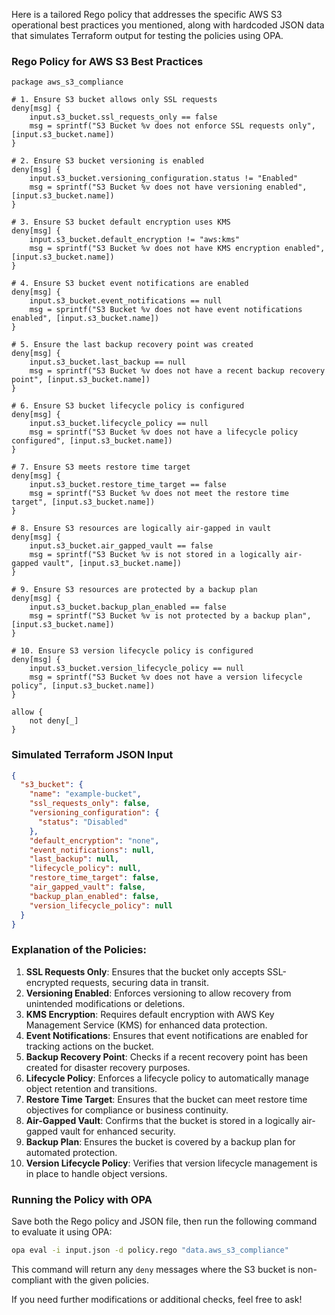 Here is a tailored Rego policy that addresses the specific AWS S3 operational best practices you mentioned, along with hardcoded JSON data that simulates Terraform output for testing the policies using OPA.

### Rego Policy for AWS S3 Best Practices

```rego
package aws_s3_compliance

# 1. Ensure S3 bucket allows only SSL requests
deny[msg] {
    input.s3_bucket.ssl_requests_only == false
    msg = sprintf("S3 Bucket %v does not enforce SSL requests only", [input.s3_bucket.name])
}

# 2. Ensure S3 bucket versioning is enabled
deny[msg] {
    input.s3_bucket.versioning_configuration.status != "Enabled"
    msg = sprintf("S3 Bucket %v does not have versioning enabled", [input.s3_bucket.name])
}

# 3. Ensure S3 bucket default encryption uses KMS
deny[msg] {
    input.s3_bucket.default_encryption != "aws:kms"
    msg = sprintf("S3 Bucket %v does not have KMS encryption enabled", [input.s3_bucket.name])
}

# 4. Ensure S3 bucket event notifications are enabled
deny[msg] {
    input.s3_bucket.event_notifications == null
    msg = sprintf("S3 Bucket %v does not have event notifications enabled", [input.s3_bucket.name])
}

# 5. Ensure the last backup recovery point was created
deny[msg] {
    input.s3_bucket.last_backup == null
    msg = sprintf("S3 Bucket %v does not have a recent backup recovery point", [input.s3_bucket.name])
}

# 6. Ensure S3 bucket lifecycle policy is configured
deny[msg] {
    input.s3_bucket.lifecycle_policy == null
    msg = sprintf("S3 Bucket %v does not have a lifecycle policy configured", [input.s3_bucket.name])
}

# 7. Ensure S3 meets restore time target
deny[msg] {
    input.s3_bucket.restore_time_target == false
    msg = sprintf("S3 Bucket %v does not meet the restore time target", [input.s3_bucket.name])
}

# 8. Ensure S3 resources are logically air-gapped in vault
deny[msg] {
    input.s3_bucket.air_gapped_vault == false
    msg = sprintf("S3 Bucket %v is not stored in a logically air-gapped vault", [input.s3_bucket.name])
}

# 9. Ensure S3 resources are protected by a backup plan
deny[msg] {
    input.s3_bucket.backup_plan_enabled == false
    msg = sprintf("S3 Bucket %v is not protected by a backup plan", [input.s3_bucket.name])
}

# 10. Ensure S3 version lifecycle policy is configured
deny[msg] {
    input.s3_bucket.version_lifecycle_policy == null
    msg = sprintf("S3 Bucket %v does not have a version lifecycle policy", [input.s3_bucket.name])
}

allow {
    not deny[_]
}
```

### Simulated Terraform JSON Input

```json
{
  "s3_bucket": {
    "name": "example-bucket",
    "ssl_requests_only": false,
    "versioning_configuration": {
      "status": "Disabled"
    },
    "default_encryption": "none",
    "event_notifications": null,
    "last_backup": null,
    "lifecycle_policy": null,
    "restore_time_target": false,
    "air_gapped_vault": false,
    "backup_plan_enabled": false,
    "version_lifecycle_policy": null
  }
}
```

### Explanation of the Policies:
1. **SSL Requests Only**: Ensures that the bucket only accepts SSL-encrypted requests, securing data in transit.
2. **Versioning Enabled**: Enforces versioning to allow recovery from unintended modifications or deletions.
3. **KMS Encryption**: Requires default encryption with AWS Key Management Service (KMS) for enhanced data protection.
4. **Event Notifications**: Ensures that event notifications are enabled for tracking actions on the bucket.
5. **Backup Recovery Point**: Checks if a recent recovery point has been created for disaster recovery purposes.
6. **Lifecycle Policy**: Enforces a lifecycle policy to automatically manage object retention and transitions.
7. **Restore Time Target**: Ensures that the bucket can meet restore time objectives for compliance or business continuity.
8. **Air-Gapped Vault**: Confirms that the bucket is stored in a logically air-gapped vault for enhanced security.
9. **Backup Plan**: Ensures the bucket is covered by a backup plan for automated protection.
10. **Version Lifecycle Policy**: Verifies that version lifecycle management is in place to handle object versions.

### Running the Policy with OPA

Save both the Rego policy and JSON file, then run the following command to evaluate it using OPA:

```bash
opa eval -i input.json -d policy.rego "data.aws_s3_compliance"
```

This command will return any `deny` messages where the S3 bucket is non-compliant with the given policies.

If you need further modifications or additional checks, feel free to ask!
